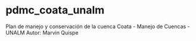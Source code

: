 # pdmc_coata_unalm
Plan de manejo y conservación de la cuenca Coata - Manejo de Cuencas - UNALM
Autor: Marvin Quispe
